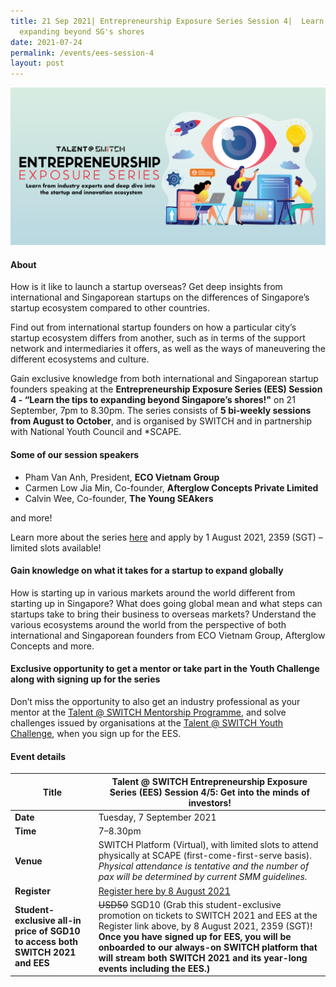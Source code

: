 ```yaml
---
title: 21 Sep 2021| Entrepreneurship Exposure Series Session 4|  Learn tips on
  expanding beyond SG's shores
date: 2021-07-24
permalink: /events/ees-session-4
layout: post
---
```


![Alt text for image on Isomer site](/images/All%20social%20media%20posts%20revised_EDM%20header.png)

#### About

How is it like to launch a startup overseas? Get deep insights from international and Singaporean startups on the differences of Singapore’s startup ecosystem compared to other countries.

Find out from international startup founders on how a particular city’s startup ecosystem differs from another, such as in terms of the support network and intermediaries it offers, as well as the ways of maneuvering the different ecosystems and culture.

Gain exclusive knowledge from both international and Singaporean startup founders speaking at the **Entrepreneurship Exposure Series (EES) Session 4 - “Learn the tips to expanding beyond Singapore’s shores!"** on 21 September, 7pm to 8.30pm. The series consists of **5 bi-weekly sessions from August to October**, and is organised by SWITCH and in partnership with National Youth Council and *SCAPE. 

#### Some of our session speakers

- Pham Van Anh, President, **ECO Vietnam Group**
- Carmen Low Jia Min, Co-founder, **Afterglow Concepts Private Limited**
- Calvin Wee, Co-founder, **The Young SEAkers**

and more!

Learn more about the series [here](https://www.switchsg.org/talent/entrepreneurship-exposure-series/overview) and apply by 1 August 2021, 2359 (SGT) – limited slots available!

#### Gain knowledge on what it takes for a startup to expand globally

How is starting up in various markets around the world different from starting up in Singapore? What does going global mean and what steps can startups take to bring their business to overseas markets? Understand the various ecosystems around the world from the perspective of both international and Singaporean founders from ECO Vietnam Group, Afterglow Concepts and more.

#### Exclusive opportunity to get a mentor or take part in the Youth Challenge along with signing up for the series

Don’t miss the opportunity to also get an industry professional as your mentor at the [Talent @ SWITCH Mentorship Programme](https://www.switchsg.org/talent/ees/mentorship-programme), and solve challenges issued by organisations at the [Talent @ SWITCH Youth Challenge](https://www.switchsg.org/talent/ees/youth-challenge), when you sign up for the EES.

#### Event details

| **Title** | Talent @ SWITCH Entrepreneurship Exposure Series (EES) Session 4/5: Get into the minds of investors!|
| -------- | -------- |
|**Date** | Tuesday, 7 September 2021 
| **Time**    | 7–8.30pm |
|**Venue** | SWITCH Platform (Virtual), with limited slots to attend physically at SCAPE (first-come-first-serve basis). *Physical attendance is tentative and the number of pax will be determined by current SMM guidelines.*
| **Register** | [Register here by 8 August 2021](https://bit.ly/EESapply) |
|**Student-exclusive all-in price of SGD10 to access both SWITCH 2021 and EES** | ~~USD50~~ SGD10 (Grab this student-exclusive promotion on tickets to SWITCH 2021 and EES at the Register link above, by 8 August 2021, 2359 (SGT)! **Once you have signed up for EES, you will be onboarded to our always-on SWITCH platform that will stream both SWITCH 2021 and its year-long events including the EES.)**